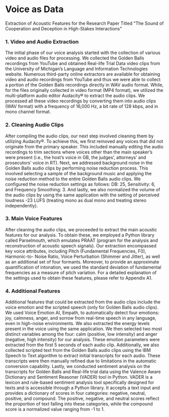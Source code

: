 # Voice as Data
Extraction of Acoustic Features for the Research Paper Titled "The Sound of Cooperation and Deception in High-Stakes Interactions"

### 1. Video and Audio Extraction
   
The initial phase of our voice analysis started with the collection of various video and audio files
for processing. We collected the Golden Balls recordings from YouTube and obtained Real-life Trial
Data video clips from the University of Michigan’s Language and Information Technologies website.
Numerous third-party online extractors are available for obtaining video and audio recordings from
YouTube and thus we were able to collect a portion of the Golden Balls recordings directly in WAV
audio format. While, for the files originally collected in video format (MP4 format), we utilized
the multi-platform audio editor Audacity® to extract the audio clips. We processed all these video
recordings by converting them into audio clips (WAV format) with a frequency of 16,000 Hz, a bit
rate of 128 kbps, and in mono channel format.

### 2. Cleaning Audio Clips
   
After compiling the audio clips, our next step involved cleaning them by utilizing Audacity®.
To achieve this, we first removed any voices that did not originate from the primary speaker. This
included manually editing the audio recordings to trim sections where voices other than the main
speaker’s were present (i.e., the host’s voice in GB, the judges’, attorneys’ and prosecutors’ voice
in RT). Next, we addressed background noise in the Golden Balls audio clips by performing noise
reduction process. This involved selecting a sample of the background music and applying the noise
reduction method to the entire Golden Balls audio clips. We configured the noise reduction settings
as follows: DB: 25, Sensitivity: 6, and Frequency Smoothing: 3. And lastly, we also normalized
the volume of the audio clips by using the same application with the setting of perceived loudness
-23 LUFS (treating mono as dual mono and treating stereo independently).

### 3. Main Voice Features
   
After cleaning the audio clips, we proceeded to extract the main acoustic features for our
analysis. To obtain these, we employed a Python library called Parselmouth, which emulates
PRAAT (program for the analysis and reconstruction of acoustic speech signals). Our extraction
encompassed key voice attributes, including Pitch (Fundamental Frequencies, F0), Harmonic-to-
Noise Ratio, Voice Perturbation (Shimmer and Jitter), as well as an additional set of four formants.
Moreover, to provide an approximate quantification of intonation, we used the standard deviation of
fundamental frequencies as a measure of pitch variation. For a detailed explanation of the settings
used to obtain these features, please refer to Appendix A1.

### 4. Additional Features
   
Additional features that could be extracted from the audio clips include the voice emotion and
the scripted speech (only for Golden Balls audio clips). We used Voice Emotion AI, Empath, to
automatically detect four emotions: joy, calmness, anger, and sorrow from real-time speech in any
language, even in high-noise environments. We also extracted the energy levels present in the
voice using the same application. We then selected two most distinct variables among the four:
calm (positive, low intensity) and anger (negative, high intensity) for our analysis. These emotion
parameters were extracted from the first 5 seconds of each audio clip.
Additionally, we also collected scripted text from the Golden Balls audio clips using the IBM
Speech to Text algorithm to extract initial transcripts for each audio. These transcripts were then
manually refined due to limitations in the automatic conversion capability.
Lastly, we conducted sentiment analysis on the transcripts for Golden Balls and Real-life trial
data using the Valence Aware Dictionary and Sentiment Reasoner (VADER) tool in Python.
VADER is a lexicon and rule-based sentiment analysis tool specifically designed for texts and
is accessible through a Python library. It accepts a text input and provides a dictionary of scores
in four categories: negative, neutral, positive, and compound. The positive, negative, and neutral
scores reflect the proportion of text falling into these categories, while the compound score is a
normalized value ranging from -1 to 1.
